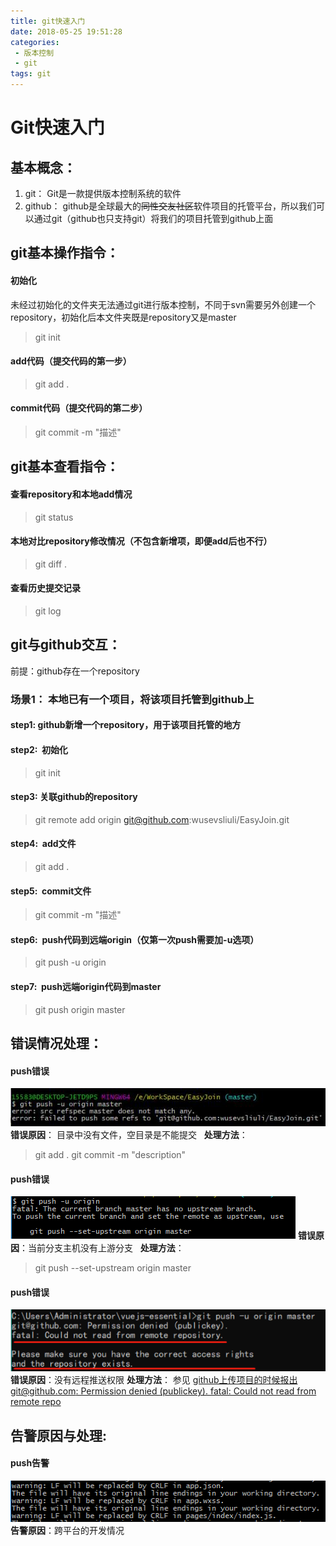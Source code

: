 ```yaml
---
title: git快速入门
date: 2018-05-25 19:51:28
categories:
 - 版本控制
 - git
tags: git
---
```


# Git快速入门
## 基本概念：
1. git： Git是一款提供版本控制系统的软件
2. github： github是全球最大的~~同性交友社区~~软件项目的托管平台，所以我们可以通过git（github也只支持git）将我们的项目托管到github上面
## git基本操作指令：
#### 初始化  
未经过初始化的文件夹无法通过git进行版本控制，不同于svn需要另外创建一个repository，初始化后本文件夹既是repository又是master
> git init
#### add代码（提交代码的第一步）
> git add .
#### commit代码（提交代码的第二步）
> git commit -m "描述"


## git基本查看指令：
#### 查看repository和本地add情况
> git status
#### 本地对比repository修改情况（不包含新增项，即便add后也不行）
> git diff .
#### 查看历史提交记录
> git log


## git与github交互：
前提：github存在一个repository
### 场景1： 本地已有一个项目，将该项目托管到github上
#### step1: github新增一个repository，用于该项目托管的地方
#### step2:  初始化
> git init
#### step3: 关联github的repository
> git remote add origin git@github.com:wusevsliuli/EasyJoin.git
#### step4:  add文件
> git add .
#### step5:  commit文件
> git commit -m "描述"
#### step6:  push代码到远端origin（仅第一次push需要加-u选项）
> git push -u origin
#### step7:  push远端origin代码到master
> git push origin master


## 错误情况处理：
#### push错误  
![没有已add的文件](git快速入门/没有已add的文件.png)
**错误原因**： 目录中没有文件，空目录是不能提交  
**处理方法**：
> git add .
> git commit -m "description"
#### push错误  
![没有对应的远程分支](git快速入门/没有对应的远程分支.png)
**错误原因**：当前分支主机没有上游分支  
**处理方法**：
> git push --set-upstream origin master
#### push错误  
![无远程推送权限](git快速入门/无远程推送权限.png)
**错误原因**：没有远程推送权限
**处理方法**：
参见 [github上传项目的时候报出git@github.com: Permission denied (publickey). fatal: Could not read from remote repo](https://blog.csdn.net/weixin_44394753/article/details/91410463)


## 告警原因与处理:
#### push告警  
![跨平台告警](git快速入门/跨平台告警.png)
**告警原因**：跨平台的开发情况

